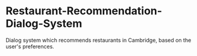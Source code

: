 # Restaurant-Recommendation-Dialog-System
Dialog system which recommends restaurants in Cambridge, based on the user's preferences.

